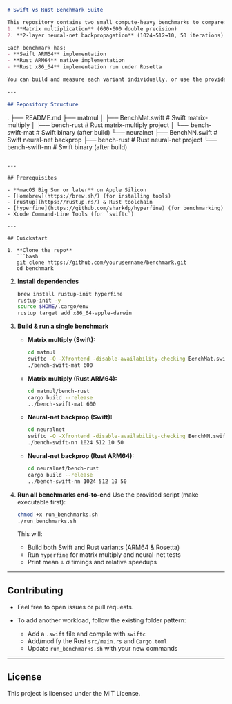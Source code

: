 ```markdown
# Swift vs Rust Benchmark Suite

This repository contains two small compute-heavy benchmarks to compare:
1. **Matrix multiplication** (600×600 double precision)
2. **2-layer neural-net backpropagation** (1024→512→10, 50 iterations)

Each benchmark has:
- **Swift ARM64** implementation
- **Rust ARM64** native implementation
- **Rust x86_64** implementation run under Rosetta

You can build and measure each variant individually, or use the provided script to automate everything.

---

## Repository Structure

```

.
├── README.md
├── matmul
│   ├── BenchMat.swift        # Swift matrix-multiply
│   ├── bench-rust            # Rust matrix-multiply project
│   └── bench-swift-mat       # Swift binary (after build)
└── neuralnet
├── BenchNN.swift         # Swift neural-net backprop
├── bench-rust            # Rust neural-net project
└── bench-swift-nn        # Swift binary (after build)

````

---

## Prerequisites

- **macOS Big Sur or later** on Apple Silicon
- [Homebrew](https://brew.sh/) (for installing tools)
- [rustup](https://rustup.rs/) & Rust toolchain
- [hyperfine](https://github.com/sharkdp/hyperfine) (for benchmarking)
- Xcode Command-Line Tools (for `swiftc`)

---

## Quickstart

1. **Clone the repo**  
   ```bash
   git clone https://github.com/yourusername/benchmark.git
   cd benchmark
````

2. **Install dependencies**

   ```bash
   brew install rustup-init hyperfine
   rustup-init -y
   source $HOME/.cargo/env
   rustup target add x86_64-apple-darwin
   ```

3. **Build & run a single benchmark**

   * **Matrix multiply (Swift):**

     ```bash
     cd matmul
     swiftc -O -Xfrontend -disable-availability-checking BenchMat.swift -o bench-swift-mat
     ./bench-swift-mat 600
     ```

   * **Matrix multiply (Rust ARM64):**

     ```bash
     cd matmul/bench-rust
     cargo build --release
     ../bench-swift-mat 600
     ```

   * **Neural-net backprop (Swift):**

     ```bash
     cd neuralnet
     swiftc -O -Xfrontend -disable-availability-checking BenchNN.swift -o bench-swift-nn
     ./bench-swift-nn 1024 512 10 50
     ```

   * **Neural-net backprop (Rust ARM64):**

     ```bash
     cd neuralnet/bench-rust
     cargo build --release
     ../bench-swift-nn 1024 512 10 50
     ```

4. **Run all benchmarks end-to-end**
   Use the provided script (make executable first):

   ```bash
   chmod +x run_benchmarks.sh
   ./run_benchmarks.sh
   ```

   This will:

   * Build both Swift and Rust variants (ARM64 & Rosetta)
   * Run `hyperfine` for matrix multiply and neural-net tests
   * Print mean ± σ timings and relative speedups

---

## Contributing

* Feel free to open issues or pull requests.
* To add another workload, follow the existing folder pattern:

  * Add a `.swift` file and compile with `swiftc`
  * Add/modify the Rust `src/main.rs` and `Cargo.toml`
  * Update `run_benchmarks.sh` with your new commands

---

## License

This project is licensed under the MIT License.

```
```

